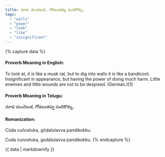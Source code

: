```yaml
---
title: చూడ చుంచెలుక, గోడలుతవ్వ పందికొక్కు.
tags:
  - "walls"
  - "power"
  - "look"
  - "like"
  - "insignificant"
---
```


{% capture data %}
#### Proverb Meaning in English:
To look at, it is like a musk rat, but to dig into walls it is like a bandicoot.
Insignificant in appearance, but having the power of doing much harm.
Little enemies and little wounds are not to be despised. (German.)[1]

#### Proverb Meaning in Telugu:
చూడ చుంచెలుక, గోడలుతవ్వ పందికొక్కు.

#### Romanization:
Cūḍa cun̄celuka, gōḍalutavva pandikokku.

Cuda cunceluka, godalutavva pandikokku.
{% endcapture %}

{{ data | markdownify }}

